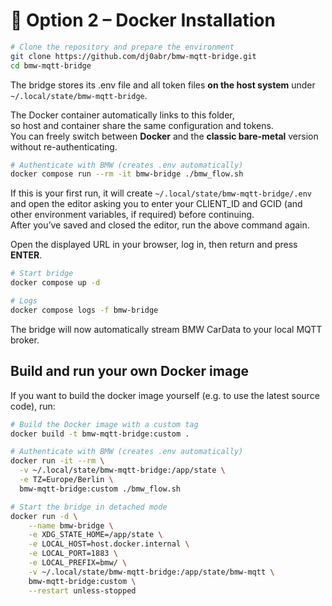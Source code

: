 # 🐳 Option 2 – Docker Installation

```bash
# Clone the repository and prepare the environment
git clone https://github.com/dj0abr/bmw-mqtt-bridge.git
cd bmw-mqtt-bridge
```

The bridge stores its .env file and all token files **on the host system** under  
`~/.local/state/bmw-mqtt-bridge`.

The Docker container automatically links to this folder,  
so host and container share the same configuration and tokens.  
You can freely switch between **Docker** and the **classic bare-metal** version without re-authenticating.

```bash
# Authenticate with BMW (creates .env automatically)
docker compose run --rm -it bmw-bridge ./bmw_flow.sh
```

If this is your first run, it will create `~/.local/state/bmw-mqtt-bridge/.env`  
and open the editor asking you to enter your CLIENT_ID and GCID (and other environment variables, if required) before continuing.  
After you’ve saved and closed the editor, run the above command again.

Open the displayed URL in your browser, log in, then return and press **ENTER**.

```bash
# Start bridge
docker compose up -d

# Logs
docker compose logs -f bmw-bridge
```

The bridge will now automatically stream BMW CarData to your local MQTT broker.

## Build and run your own Docker image

If you want to build the docker image yourself (e.g. to use the latest source code), run:

```bash
# Build the Docker image with a custom tag
docker build -t bmw-mqtt-bridge:custom .

# Authenticate with BMW (creates .env automatically)
docker run -it --rm \
  -v ~/.local/state/bmw-mqtt-bridge:/app/state \
  -e TZ=Europe/Berlin \
  bmw-mqtt-bridge:custom ./bmw_flow.sh

# Start the bridge in detached mode
docker run -d \
    --name bmw-bridge \
    -e XDG_STATE_HOME=/app/state \
    -e LOCAL_HOST=host.docker.internal \
    -e LOCAL_PORT=1883 \
    -e LOCAL_PREFIX=bmw/ \
    -v ~/.local/state/bmw-mqtt-bridge:/app/state/bmw-mqtt \
    bmw-mqtt-bridge:custom \
    --restart unless-stopped
```

